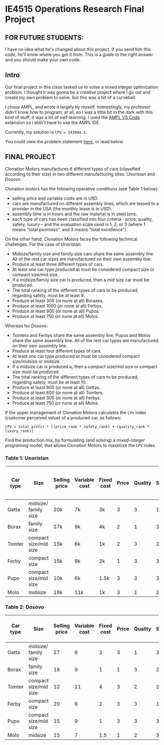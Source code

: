 # IE4515 Operations Research Final Project

## FOR FUTURE STUDENTS:

I have no idea what he's changed about this project. If you send him this code, he'll know where you got it from. This is a *guide* to the right answer and you should make your own code.

## Intro

Our final project in this class tasked us to solve a mixed integer optimization problem. I thought it was gonna be a creative project where I go out and create my own problem to solve, but this was a bit of a curveball.

I chose AMPL, and wrote it largely by myself. Interestingly, my professor didn't know how to program, at all, so I was a little bit in the dark with this kind of stuff; it was a lot of self-learning. I used the [AMPL VS Code](https://marketplace.visualstudio.com/items?itemName=michael-sundvick.ampl) extension so I didn't have to use the AMPL IDE.

Currently, my solution is `CPV = 543094.5`.

You could view the problem statement [here](https://drive.google.com/file/d/1CnO5QGbpaexRrt9mTwnDpIXqMVac_0eY/view?usp=sharing_), or read below.

## FINAL PROJECT

Clonation Motors manufactures 6 different types of cars (classified according to their size) in two different manufacturing sites: Unoristan and Dosovo.

Clonation motors has the following operative conditions (see Table 1 below):

- selling price and variable costs are in USD.
- cars are manufactured on different assembly lines, which are leased to a provider in the USA (the monthly lease is in USD).
- assembly time is in hours and the raw material is in steel tons.
- each type of cars has been classified into four criteria - price, quality, safety, luxury – and the evaluation scale used is 1, 2, or 3 (where 1 means "total poorness", and 3 means "total excellence").

On the other hand, Clonation Motors faces the following technical challenges. For the case of Unoristan:

- Midsize/family size and family size cars share the same assembly line. All of the rest car sizes are manufactured on their own assembly line.
- Produce at least three different types of cars.
- At least one car type produced at must be considered compact size or compact size/mid size.
- If a midsize/family size car is produced, then a mid size car must be produced.
- The total ranking of the different types of cars to be produced, regarding safety, must be at least 9.
- Produce at least 300 (or none at all) Boraxes.
- Produce at least 1000 (or none at all) Ferbys.
- Produce at least 900 (or none at all) Pupos.
- Produce at least 750 (or none at all) Molos.

Whereas for Dosovo:

- Tointers and Ferbys share the same assembly line, Pupos and Molos share the same assembly line. All of the rest car types are manufactured on their own assembly line.
- Produce at least four different types of cars.
- At least one car type produced at must be considered compact size/midsize or midsize.
- If a midsize car is produced a, then a compact size/mid size or compact size must be produced.
- The total ranking of the different types of cars to be produced, regarding safety, must be at least 10.
- Produce at least 900 (or none at all) Gettas.
- Produce at least 600 (or none at all) Tointers.
- Produce at least 300 (or none at all) Ferbys.
- Produce at least 750 (or none at all) Molos.

If the upper management of Clonation Motors calculates the `CPV` index (customer perceived value) of a produced car, as follows:

`CPV = total_profit * [(price_rank * safety_rank) + (quality_rank * luxury_rank)]`

Find the production mix, by formulating (and solving) a mixed-integer programing model, that allows Clonation Motors to maximize the `CPV` index.

### Table 1: Unoristan

| **Car type**  | **Size**   | **Selling price** | **Variable cost** | **Fixed cost** | **Price** | **Quality** | **Safety** | **Luxury** | **Assembly time (max 8000 hr)** | **Raw material (max 10000 tons)** |
|---------------|------------|------------|------------|------------|------------|------------|------------|------------|------------|------------|
| Getta         | midsize/ family size | 20k | 7k | 3k | 3 | 3 | 1 | 3 | 4 | 5 |
| Borax         | family size | 27k | 9k | 4k | 2 | 1 | 3 | 2 | 5 | 5 |
| Tointer       | compact size/mid size | 15k | 6k | 1k | 2 | 3 | 2 | 2 | 2 | 2 |
| Ferby         | compact size | 15k | 9k | 2k | 1 | 3 | 3 | 1 | 2 | 1 |
| Pupo          | compact size/mid size | 10k | 6k | 1.5k | 3 | 3 | 3 | 3 | 1 | 2 |
| Molo          | midsize | 18k | 11k | 1k | 3 | 1 | 2 | 3 | 3 | 3 |

### Table 2: Dosovo

| **Car type**  | **Size**   | **Selling price** | **Variable cost** | **Fixed cost** | **Price** | **Quality** | **Safety** | **Luxury** | **Assembly time (max 7000 hr)** | **Raw material (max 12000)** |
|---------------|------------|------------|------------|------------|------------|------------|------------|------------|------------|------------|
| Getta         | midsize/ family size | 27 | 6 | 3 | 3 | 1 | 3 | 3 | 5 | 2 |
| Borax         | family size | 18 | 9 | 1 | 1 | 3 | 2 | 2 | 2 | 3 |
| Tointer       | compact size/mid size | 12 | 11 | 4 | 3 | 2 | 2 | 2 | 1 | 5 |
| Ferby         | compact size | 20 | 6 | 2 | 3 | 3 | 1 | 1 | 5 | 2 |
| Pupo          | compact size/mid size | 15 | 9 | 1 | 3 | 3 | 3 | 3 | 3 | 1 |
| Molo          | midsize | 15 | 7 | 1.5 | 1 | 2 | 3 | 3 | 2 | 4 |
